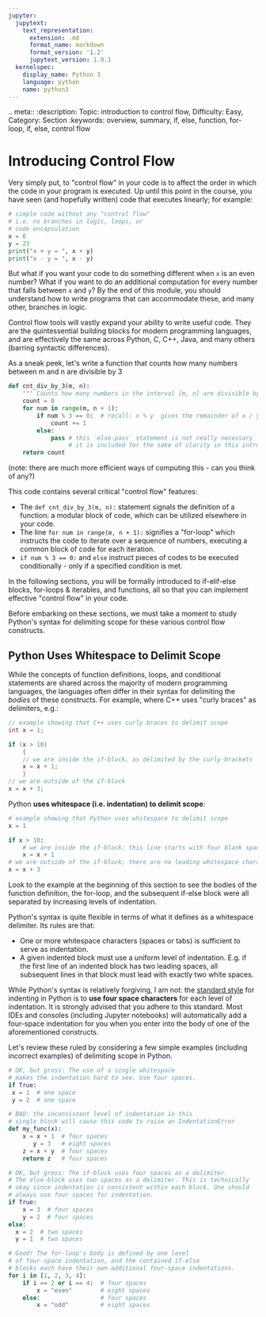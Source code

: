 ```yaml
---
jupyter:
  jupytext:
    text_representation:
      extension: .md
      format_name: markdown
      format_version: '1.2'
      jupytext_version: 1.9.1
  kernelspec:
    display_name: Python 3
    language: python
    name: python3
---
```


<!-- #raw raw_mimetype="text/restructuredtext" -->
.. meta::
   :description: Topic: introduction to control flow, Difficulty: Easy, Category: Section
   :keywords: overview, summary, if, else, function, for-loop, if, else, control flow
<!-- #endraw -->

<!-- #region -->
# Introducing Control Flow
Very simply put, to "control flow" in your code is to affect the order in which the 
code in your program is executed. Up until this point in the course, you have seen (and hopefully written) code that 
executes linearly; for example:

```python
# simple code without any "control flow"
# i.e. no branches in logic, loops, or
# code encapsulation
x = 6
y = 23
print("x + y = ", x + y)
print("x - y = ", x - y)
```

But what if you want your code to do something different when `x` is an even number? What if you want to do an additional computation for every number that falls between `x` and `y`? By the end of this module, you should understand how to write programs that can accommodate these, and many other, branches in logic.

Control flow tools will vastly expand your ability to write useful code. They are the quintessential building blocks for modern programming languages, and are effectively the same across Python, C, C++, Java, and many others (barring syntactic differences).

As a sneak peek, let's write a function that counts how many numbers between m and n are divisible by 3

```python
def cnt_div_by_3(m, n):
    """ Counts how many numbers in the interval [m, n] are divisible by 3. """
    count = 0
    for num in range(m, n + 1):
        if num % 3 == 0:  # recall: x % y  gives the remainder of x / y 
            count += 1
        else:
            pass # this `else-pass` statement is not really necessary 
                 # it is included for the sake of clarity in this introduction 
    return count
```
(note: there are much more efficient ways of computing this - can you think of any?)

This code contains several critical "control flow" features:

- The `def cnt_div_by_3(m, n):` statement signals the definition of a function: a modular block of code, which can be utilized elsewhere in your code.
- The line `for num in range(m, n + 1):` signifies a "for-loop" which instructs the code to iterate over a sequence of numbers, executing a common block of code for each iteration.
- `if num % 3 == 0:` and `else` instruct pieces of codes to be executed conditionally - only if a specified condition is met.

In the following sections, you will be formally introduced to if-elif-else blocks, for-loops & iterables, and functions, all so that you can implement effective "control flow" in your code.

Before embarking on these sections, we must take a moment to study Python's syntax for delimiting scope for these various control flow constructs.

## Python Uses Whitespace to Delimit Scope

While the concepts of function definitions, loops, and conditional statements are shared across the majority of modern programming languages, the languages often differ in their syntax for delimiting the *bodies* of these constructs. For example, where C++ uses "curly braces" as delimiters, e.g.:

```cpp
// example showing that C++ uses curly braces to delimit scope
int x = 1;

if (x > 10)
    {
    // we are inside the if-block, as delimited by the curly-brackets
    x = x + 1;
    }
// we are outside of the if-block
x = x + 3;
```

Python **uses whitespace (i.e. indentation) to delimit scope**:

```python
# example showing that Python uses whitespace to delimit scope
x = 1

if x > 10:
    # we are inside the if-block; this line starts with four blank spaces
    x = x + 1
# we are outside of the if-block; there are no leading whitespace characters
x = x + 3
```

Look to the example at the beginning of this section to see the bodies of the function definition, the for-loop, and the subsequent if-else block were all separated by increasing levels of indentation.

Python's syntax is quite flexible in terms of what it defines as a whitespace delimiter. Its rules are that:

- One or more whitespace characters (spaces or tabs) is sufficient to serve as indentation.
- A given indented block must use a uniform level of indentation. E.g. if the first line of an indented block has two leading spaces, all subsequent lines in that block must lead with exactly two white spaces.

While Python's syntax is relatively forgiving, I am not: the [standard style](https://www.python.org/dev/peps/pep-0008/#indentation) for indenting in Python is to **use four space characters** for each level of indentation. It is strongly advised that you adhere to this standard. Most IDEs and consoles (including Jupyter notebooks) will automatically add a four-space indentation for you when you enter into the body of one of the aforementioned constructs.

Let's review these ruled by considering a few simple examples (including incorrect examples) of delimiting scope in Python.

```python
# OK, but gross: The use of a single whitespace 
# makes the indentation hard to see. Use four spaces.
if True:
 x = 1  # one space
 y = 2  # one space
```
<!-- #endregion -->

<!-- #region -->
```python
# BAD: the inconsistent level of indentation in this
# single block will cause this code to raise an IndentationError
def my_func(x):
    x = x + 1  # four spaces
       y = 3   # eight spaces
    z = x + y  # four spaces
    return z   # four spaces
```

```python
# OK, but gross: The if-block uses four spaces as a delimiter.
# The else-block uses two spaces as a delimiter. This is technically 
# okay since indentation is consistent within each block. One should 
# always use four spaces for indentation.
if True:
    x = 3  # four spaces
    y = 2  # four spaces
else:
  x = 2  # two spaces
  y = 1  # two spaces
```

```python
# Good! The for-loop's body is defined by one level
# of four-space indentation, and the contained if-else
# blocks each have their own additional four-space indentations.
for i in [1, 2, 3, 4]:
    if i == 2 or i == 4:  # four spaces
        x = "even"        # eight spaces
    else:                 # four spaces
        x = "odd"         # eight spaces
```
<!-- #endregion -->
